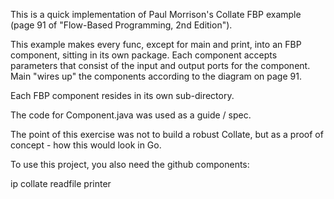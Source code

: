 This is a quick implementation of Paul Morrison's Collate FBP example (page 91 of "Flow-Based Programming, 2nd Edition").

This example makes every func, except for main and print, into an FBP component, sitting in its own package.  Each component accepts parameters that consist of the input and output ports for the component.  Main "wires up" the components according to the diagram on page 91.

Each FBP component resides in its own sub-directory.

The code for Component.java was used as a guide / spec.  

The point of this exercise was not to build a robust Collate, but as a proof of concept - how this would look in Go.


To use this project, you also need the github components:

ip
collate
readfile
printer

